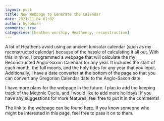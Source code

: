 ```yaml
---
layout: post
title: New Webpage to Generate the Calendar
date: 2021-11-04 01:02
author: byronarn
comments: true
categories: [heathen worship, Heathenry, reconstruction]
---
```

<!-- wp:paragraph -->
<p>A lot of Heathens avoid using an ancient lunisolar calendar (such as my reconstructed calendar) because of the hassle of calculating it all out. With this in mind, I programmed a webpage that will calculate the my Reconstructed Anglo-Saxon Calendar for any year. It includes the start of each month, the full moons, and the holy tides for any year that you input. Additionally, I have a date converter at the bottom of the page so that you can convert any Gregorian Calendar date to the Anglo-Saxon date.</p>
<!-- /wp:paragraph -->

<!-- wp:paragraph -->
<p>I have more plans for the webpage in the future. I plan to add the keeping track of the Metonic Cycle, and I would like to add more holidays. If you have any suggestions for more features, feel free to put it in the comments!</p>
<!-- /wp:paragraph -->

<!-- wp:paragraph -->
<p>The link to the webpage can be found <a rel="noreferrer noopener" href="http://anglo-saxon-calendar.atwebpages.com/" target="_blank">here</a>. If you know someone who might be interested in this page, feel free to pass it on to them.</p>
<!-- /wp:paragraph -->
